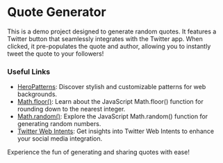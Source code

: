 # Quote Generator

This is a demo project designed to generate random quotes. It features a Twitter button that seamlessly integrates with the Twitter app. 
When clicked, it pre-populates the quote and author, allowing you to instantly tweet the quote to your followers!

### Useful Links
- [HeroPatterns](https://heropatterns.com/): Discover stylish and customizable patterns for web backgrounds.
- [Math.floor()](https://developer.mozilla.org/en-US/docs/Web/JavaScript/Reference/Global_Objects/Math/floor): Learn about the JavaScript Math.floor() function for rounding down to the nearest integer.
- [Math.random()](https://developer.mozilla.org/en-US/docs/Web/JavaScript/Reference/Global_Objects/Math/random): Explore the JavaScript Math.random() function for generating random numbers.
- [Twitter Web Intents](https://developer.twitter.com/en/docs/twitter-for-websites/web-intents/overview): Get insights into Twitter Web Intents to enhance your social media integration.

Experience the fun of generating and sharing quotes with ease!

